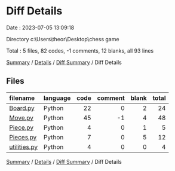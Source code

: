 # Diff Details

Date : 2023-07-05 13:09:18

Directory c:\\Users\\theor\\Desktop\\chess game

Total : 5 files,  82 codes, -1 comments, 12 blanks, all 93 lines

[Summary](results.md) / [Details](details.md) / [Diff Summary](diff.md) / Diff Details

## Files
| filename | language | code | comment | blank | total |
| :--- | :--- | ---: | ---: | ---: | ---: |
| [Board.py](/Board.py) | Python | 22 | 0 | 2 | 24 |
| [Move.py](/Move.py) | Python | 45 | -1 | 4 | 48 |
| [Piece.py](/Piece.py) | Python | 4 | 0 | 1 | 5 |
| [Pieces.py](/Pieces.py) | Python | 7 | 0 | 5 | 12 |
| [utilities.py](/utilities.py) | Python | 4 | 0 | 0 | 4 |

[Summary](results.md) / [Details](details.md) / [Diff Summary](diff.md) / Diff Details